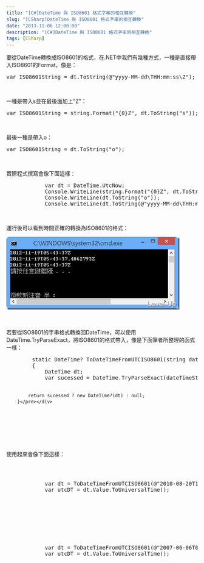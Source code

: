 ```yaml
---
title: "[C#]DateTime 與 ISO8601 格式字串的相互轉換"
slug: "[CSharp]DateTime 與 ISO8601 格式字串的相互轉換"
date: "2013-11-06 12:00:00"
description: "[C#]DateTime 與 ISO8601 格式字串的相互轉換"
tags: [CSharp]
---
```


<p>要從DateTime轉換成ISO8601的格式，在.NET中我們有幾種方式，一種是直接帶入ISO8601的Format，像是：</p>  <div id="scid:812469c5-0cb0-4c63-8c15-c81123a09de7:730c0ece-bcdd-4a0f-96a0-8936a7482909" class="wlWriterSmartContent" style="float: none; padding-bottom: 0px; padding-top: 0px; padding-left: 0px; margin: 0px; display: inline; padding-right: 0px"><pre name="code" class="c#">var ISO8601String = dt.ToString(@"yyyy-MM-dd\THH:mm:ss\Z");</pre></div>

<p> </p>

<p>一種是帶入s並在最後面加上"Z"：</p>

<div id="scid:812469c5-0cb0-4c63-8c15-c81123a09de7:5d81b4db-5690-4d5f-ab62-2bc8040bebd8" class="wlWriterSmartContent" style="float: none; padding-bottom: 0px; padding-top: 0px; padding-left: 0px; margin: 0px; display: inline; padding-right: 0px"><pre name="code" class="c#">var ISO8601String = string.Format("{0}Z", dt.ToString("s"));</pre></div>

<p> </p>

<p>最後一種是帶入o：</p>

<div id="scid:812469c5-0cb0-4c63-8c15-c81123a09de7:0e2a21ff-973e-428f-870e-4429f788fbf2" class="wlWriterSmartContent" style="float: none; padding-bottom: 0px; padding-top: 0px; padding-left: 0px; margin: 0px; display: inline; padding-right: 0px"><pre name="code" class="c#">var ISO8601String = dt.ToString("o");</pre></div>

<p> </p>

<p>實際程式撰寫會像下面這樣：</p>

<div id="scid:812469c5-0cb0-4c63-8c15-c81123a09de7:f5bf47b3-e999-42cc-8e8b-04b86a116875" class="wlWriterSmartContent" style="float: none; padding-bottom: 0px; padding-top: 0px; padding-left: 0px; margin: 0px; display: inline; padding-right: 0px"><pre name="code" class="c#">            var dt = DateTime.UtcNow;
            Console.WriteLine(string.Format("{0}Z", dt.ToString("s")));
            Console.WriteLine(dt.ToString("o"));
            Console.WriteLine(dt.ToString(@"yyyy-MM-dd\THH:mm:ss\Z"));</pre></div>

<p> </p>

<p>運行後可以看到時間正確的轉換為ISO8601的格式：</p>

<p><img style="border-top: 0px; border-right: 0px; border-bottom: 0px; border-left: 0px" border="0" alt="image" src="\images\posts\9ccfeb82-d2bf-453b-83d5-43817c5b4a9f\image_thumb_2.png" width="457" height="192" /> </p>

<p> </p>

<p>若要從ISO8601的字串格式轉換回DateTime，可以使用DateTime.TryParseExact，將ISO8601的格式帶入，像是下面筆者所整理的函式一樣：</p>

<p>
  </p><div id="scid:812469c5-0cb0-4c63-8c15-c81123a09de7:d886cc4b-db98-4cc4-93b5-7945faa84c6b" class="wlWriterSmartContent" style="float: none; padding-bottom: 0px; padding-top: 0px; padding-left: 0px; margin: 0px; display: inline; padding-right: 0px"><pre name="code" class="c#">        static DateTime? ToDateTimeFromUTCISO8601(string dateTimeString)
        {
            DateTime dt;
            var sucessed = DateTime.TryParseExact(dateTimeString, new string[] { @"yyyy-MM-dd\THH:mm:ss\Z", "o" }, CultureInfo.InvariantCulture, DateTimeStyles.AssumeUniversal, out dt);

            return sucessed ? new DateTime?(dt) : null;
        }</pre></div>


<p> </p>

<p>使用起來會像下面這樣：</p>

<div id="scid:812469c5-0cb0-4c63-8c15-c81123a09de7:799da6f3-5373-48ea-8c4a-64ba568e9c58" class="wlWriterSmartContent" style="float: none; padding-bottom: 0px; padding-top: 0px; padding-left: 0px; margin: 0px; display: inline; padding-right: 0px"><pre name="code" class="c#">            var dt = ToDateTimeFromUTCISO8601(@"2010-08-20T15:00:00Z");
            var utcDT = dt.Value.ToUniversalTime();</pre></div>

<p> </p>

<div id="scid:812469c5-0cb0-4c63-8c15-c81123a09de7:7cb7f632-8702-4a92-8990-1658d73f0783" class="wlWriterSmartContent" style="float: none; padding-bottom: 0px; padding-top: 0px; padding-left: 0px; margin: 0px; display: inline; padding-right: 0px"><pre name="code" class="c#">            var dt = ToDateTimeFromUTCISO8601(@"2007-06-06T09:03:01.1234567+02:00");
            var utcDT = dt.Value.ToUniversalTime();</pre></div>
